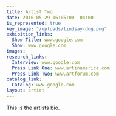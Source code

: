 ```yaml
---
title: Artist Two
date: 2016-05-29 16:05:00 -04:00
is_represented: true
key_image: "/uploads/lindsay-dog.png"
exhibition_links:
  Show Title: www.google.com
  Show: www.google.com
images: 
research_links:
  Interview: www.google.com
  Press Link One: www.artinamerica.com
  Press Link Two: www.artforum.com
catalog_link:
  Catalog: www.google.com
layout: artist
---
```


This is the artists bio.
